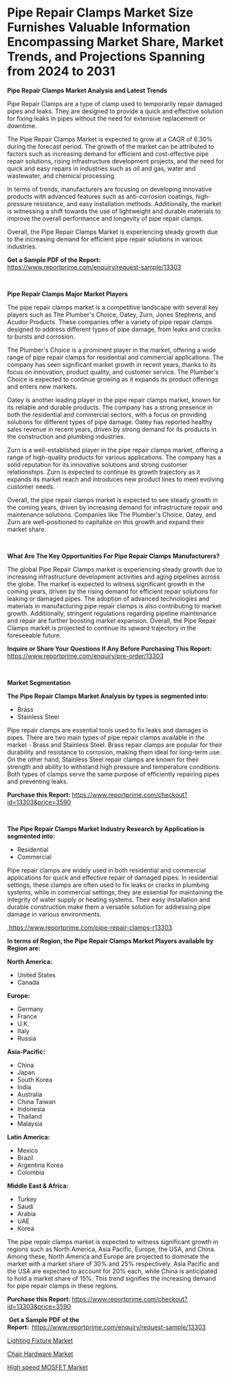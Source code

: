 <p><h1>Pipe Repair Clamps Market Size Furnishes Valuable Information Encompassing Market Share, Market Trends, and Projections Spanning from 2024 to 2031</h1></p><p><strong>Pipe Repair Clamps Market Analysis and Latest Trends</strong></p>
<p><p>Pipe Repair Clamps are a type of clamp used to temporarily repair damaged pipes and leaks. They are designed to provide a quick and effective solution for fixing leaks in pipes without the need for extensive replacement or downtime.</p><p>The Pipe Repair Clamps Market is expected to grow at a CAGR of 6.30% during the forecast period. The growth of the market can be attributed to factors such as increasing demand for efficient and cost-effective pipe repair solutions, rising infrastructure development projects, and the need for quick and easy repairs in industries such as oil and gas, water and wastewater, and chemical processing.</p><p>In terms of trends, manufacturers are focusing on developing innovative products with advanced features such as anti-corrosion coatings, high-pressure resistance, and easy installation methods. Additionally, the market is witnessing a shift towards the use of lightweight and durable materials to improve the overall performance and longevity of pipe repair clamps.</p><p>Overall, the Pipe Repair Clamps Market is experiencing steady growth due to the increasing demand for efficient pipe repair solutions in various industries.</p></p>
<p><strong>Get a Sample PDF of the Report:&nbsp;</strong> <a href="https://www.reportprime.com/enquiry/request-sample/13303">https://www.reportprime.com/enquiry/request-sample/13303</a></p>
<p>&nbsp;</p>
<p><strong>Pipe Repair Clamps Major Market Players</strong></p>
<p><p>The pipe repair clamps market is a competitive landscape with several key players such as The Plumber's Choice, Oatey, Zurn, Jones Stephens, and Acudor Products. These companies offer a variety of pipe repair clamps designed to address different types of pipe damage, from leaks and cracks to bursts and corrosion.</p><p>The Plumber's Choice is a prominent player in the market, offering a wide range of pipe repair clamps for residential and commercial applications. The company has seen significant market growth in recent years, thanks to its focus on innovation, product quality, and customer service. The Plumber's Choice is expected to continue growing as it expands its product offerings and enters new markets.</p><p>Oatey is another leading player in the pipe repair clamps market, known for its reliable and durable products. The company has a strong presence in both the residential and commercial sectors, with a focus on providing solutions for different types of pipe damage. Oatey has reported healthy sales revenue in recent years, driven by strong demand for its products in the construction and plumbing industries.</p><p>Zurn is a well-established player in the pipe repair clamps market, offering a range of high-quality products for various applications. The company has a solid reputation for its innovative solutions and strong customer relationships. Zurn is expected to continue its growth trajectory as it expands its market reach and introduces new product lines to meet evolving customer needs.</p><p>Overall, the pipe repair clamps market is expected to see steady growth in the coming years, driven by increasing demand for infrastructure repair and maintenance solutions. Companies like The Plumber's Choice, Oatey, and Zurn are well-positioned to capitalize on this growth and expand their market share.</p></p>
<p>&nbsp;</p>
<p><strong>What Are The Key Opportunities For Pipe Repair Clamps Manufacturers?</strong></p>
<p><p>The global Pipe Repair Clamps market is experiencing steady growth due to increasing infrastructure development activities and aging pipelines across the globe. The market is expected to witness significant growth in the coming years, driven by the rising demand for efficient repair solutions for leaking or damaged pipes. The adoption of advanced technologies and materials in manufacturing pipe repair clamps is also contributing to market growth. Additionally, stringent regulations regarding pipeline maintenance and repair are further boosting market expansion. Overall, the Pipe Repair Clamps market is projected to continue its upward trajectory in the foreseeable future.</p></p>
<p><strong>Inquire or Share Your Questions If Any Before Purchasing This Report:</strong> <a href="https://www.reportprime.com/enquiry/pre-order/13303">https://www.reportprime.com/enquiry/pre-order/13303</a></p>
<p>&nbsp;</p>
<p><strong>Market Segmentation</strong></p>
<p><strong>The Pipe Repair Clamps Market Analysis by types is segmented into:</strong></p>
<p><ul><li>Brass</li><li>Stainless Steel</li></ul></p>
<p><p>Pipe repair clamps are essential tools used to fix leaks and damages in pipes. There are two main types of pipe repair clamps available in the market - Brass and Stainless Steel. Brass repair clamps are popular for their durability and resistance to corrosion, making them ideal for long-term use. On the other hand, Stainless Steel repair clamps are known for their strength and ability to withstand high pressure and temperature conditions. Both types of clamps serve the same purpose of efficiently repairing pipes and preventing leaks.</p></p>
<p><strong>Purchase this Report:&nbsp;</strong><a href="https://www.reportprime.com/checkout?id=13303&price=3590">https://www.reportprime.com/checkout?id=13303&price=3590</a></p>
<p>&nbsp;</p>
<p><strong>The Pipe Repair Clamps Market Industry Research by Application is segmented into:</strong></p>
<p><ul><li>Residential</li><li>Commercial</li></ul></p>
<p><p>Pipe repair clamps are widely used in both residential and commercial applications for quick and effective repair of damaged pipes. In residential settings, these clamps are often used to fix leaks or cracks in plumbing systems, while in commercial settings, they are essential for maintaining the integrity of water supply or heating systems. Their easy installation and durable construction make them a versatile solution for addressing pipe damage in various environments.</p></p>
<p><a href="https://www.reportprime.com/pipe-repair-clamps-r13303">&nbsp;https://www.reportprime.com/pipe-repair-clamps-r13303</a></p>
<p><strong>In terms of Region, the Pipe Repair Clamps Market Players available by Region are:</strong></p>
<p>
    <p> <strong> North America: </strong>
        <ul>
            <li>United States</li>
            <li>Canada</li>
        </ul>
        </p> 
    <p> <strong> Europe: </strong>
        <ul>
            <li>Germany</li>
            <li>France</li>
            <li>U.K.</li>
            <li>Italy</li>
            <li>Russia</li>
        </ul>
        </p> 
    <p> <strong> Asia-Pacific: </strong>
        <ul>
            <li>China</li>
            <li>Japan</li>
            <li>South Korea</li>
            <li>India</li>
            <li>Australia</li>
            <li>China Taiwan</li>
            <li>Indonesia</li>
            <li>Thailand</li>
            <li>Malaysia</li>
        </ul>
        </p> 
    <p> <strong> Latin America: </strong>
        <ul>
            <li>Mexico</li>
            <li>Brazil</li>
            <li>Argentina Korea</li>
            <li>Colombia</li>
        </ul>
        </p> 
    <p> <strong> Middle East & Africa: </strong>
        <ul>
            <li>Turkey</li>
            <li>Saudi</li>
            <li>Arabia</li>
            <li>UAE</li>
            <li>Korea</li>
        </ul>
    </p>
    </p>
<p><p>The pipe repair clamps market is expected to witness significant growth in regions such as North America, Asia Pacific, Europe, the USA, and China. Among these, North America and Europe are projected to dominate the market with a market share of 30% and 25% respectively. Asia Pacific and the USA are expected to account for 20% each, while China is anticipated to hold a market share of 15%. This trend signifies the increasing demand for pipe repair clamps in these regions.</p></p>
<p><strong>Purchase this Report: </strong><a href="https://www.reportprime.com/checkout?id=13303&price=3590">https://www.reportprime.com/checkout?id=13303&price=3590</a></p>
<p>&nbsp;<strong>Get a Sample PDF of the Report:&nbsp;&nbsp;</strong><a href="https://www.reportprime.com/enquiry/request-sample/13303">https://www.reportprime.com/enquiry/request-sample/13303</a></p>
<p><strong></strong></p>
<p><p><a href="https://nifty-kite-d51.notion.site/Lighting-Fixture-Market-Research-Report-Its-History-and-Forecast-2024-to-2031-7307a4cb3f1348e7adfb772f75339315">Lighting Fixture Market</a></p><p><a href="https://github.com/WillieWoodard/Market-Research-Report-List-4/blob/main/chair-hardware-market.md">Chair Hardware Market</a></p><p><a href="https://five-trouble-98a.notion.site/High-speed-MOSFET-Market-Size-Market-Outlook-and-Market-Forecast-2024-to-2031-dcbcff09c30d40ca88654759ca817b2a">High speed MOSFET Market</a></p></p>